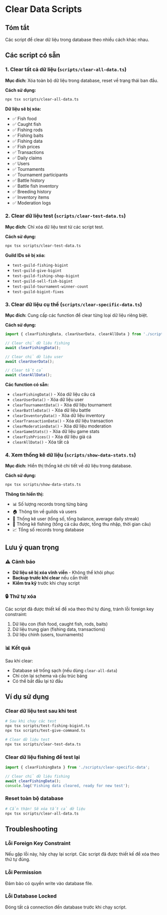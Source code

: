 # Clear Data Scripts

## Tóm tắt
Các script để clear dữ liệu trong database theo nhiều cách khác nhau.

## Các script có sẵn

### 1. Clear tất cả dữ liệu (`scripts/clear-all-data.ts`)
**Mục đích:** Xóa toàn bộ dữ liệu trong database, reset về trạng thái ban đầu.

**Cách sử dụng:**
```bash
npx tsx scripts/clear-all-data.ts
```

**Dữ liệu sẽ bị xóa:**
- ✅ Fish food
- ✅ Caught fish
- ✅ Fishing rods
- ✅ Fishing baits
- ✅ Fishing data
- ✅ Fish prices
- ✅ Transactions
- ✅ Daily claims
- ✅ Users
- ✅ Tournaments
- ✅ Tournament participants
- ✅ Battle history
- ✅ Battle fish inventory
- ✅ Breeding history
- ✅ Inventory items
- ✅ Moderation logs

### 2. Clear dữ liệu test (`scripts/clear-test-data.ts`)
**Mục đích:** Chỉ xóa dữ liệu test từ các script test.

**Cách sử dụng:**
```bash
npx tsx scripts/clear-test-data.ts
```

**Guild IDs sẽ bị xóa:**
- `test-guild-fishing-bigint`
- `test-guild-give-bigint`
- `test-guild-fishing-shop-bigint`
- `test-guild-sell-fish-bigint`
- `test-guild-tournament-winner-count`
- `test-guild-bigint-fixes`

### 3. Clear dữ liệu cụ thể (`scripts/clear-specific-data.ts`)
**Mục đích:** Cung cấp các function để clear từng loại dữ liệu riêng biệt.

**Cách sử dụng:**
```typescript
import { clearFishingData, clearUserData, clearAllData } from './scripts/clear-specific-data';

// Clear chỉ dữ liệu fishing
await clearFishingData();

// Clear chỉ dữ liệu user
await clearUserData();

// Clear tất cả
await clearAllData();
```

**Các function có sẵn:**
- `clearFishingData()` - Xóa dữ liệu câu cá
- `clearUserData()` - Xóa dữ liệu user
- `clearTournamentData()` - Xóa dữ liệu tournament
- `clearBattleData()` - Xóa dữ liệu battle
- `clearInventoryData()` - Xóa dữ liệu inventory
- `clearTransactionData()` - Xóa dữ liệu transaction
- `clearModerationData()` - Xóa dữ liệu moderation
- `clearGameStats()` - Xóa dữ liệu game stats
- `clearFishPrices()` - Xóa dữ liệu giá cá
- `clearAllData()` - Xóa tất cả

### 4. Xem thống kê dữ liệu (`scripts/show-data-stats.ts`)
**Mục đích:** Hiển thị thống kê chi tiết về dữ liệu trong database.

**Cách sử dụng:**
```bash
npx tsx scripts/show-data-stats.ts
```

**Thông tin hiển thị:**
- 📊 Số lượng records trong từng bảng
- 🏠 Thông tin về guilds và users
- 👤 Thống kê user (tổng số, tổng balance, average daily streak)
- 🎣 Thống kê fishing (tổng cá câu được, tổng thu nhập, thời gian câu)
- 📈 Tổng số records trong database

## Lưu ý quan trọng

### ⚠️ Cảnh báo
- **Dữ liệu sẽ bị xóa vĩnh viễn** - Không thể khôi phục
- **Backup trước khi clear** nếu cần thiết
- **Kiểm tra kỹ** trước khi chạy script

### 🔒 Thứ tự xóa
Các script đã được thiết kế để xóa theo thứ tự đúng, tránh lỗi foreign key constraint:
1. Dữ liệu con (fish food, caught fish, rods, baits)
2. Dữ liệu trung gian (fishing data, transactions)
3. Dữ liệu chính (users, tournaments)

### 📊 Kết quả
Sau khi clear:
- Database sẽ trống sạch (nếu dùng `clear-all-data`)
- Chỉ còn lại schema và cấu trúc bảng
- Có thể bắt đầu lại từ đầu

## Ví dụ sử dụng

### Clear dữ liệu test sau khi test
```bash
# Sau khi chạy các test
npx tsx scripts/test-fishing-bigint.ts
npx tsx scripts/test-give-command.ts

# Clear dữ liệu test
npx tsx scripts/clear-test-data.ts
```

### Clear dữ liệu fishing để test lại
```typescript
import { clearFishingData } from './scripts/clear-specific-data';

// Clear chỉ dữ liệu fishing
await clearFishingData();
console.log('Fishing data cleared, ready for new test');
```

### Reset toàn bộ database
```bash
# Cẩn thận! Sẽ xóa tất cả dữ liệu
npx tsx scripts/clear-all-data.ts
```

## Troubleshooting

### Lỗi Foreign Key Constraint
Nếu gặp lỗi này, hãy chạy lại script. Các script đã được thiết kế để xóa theo thứ tự đúng.

### Lỗi Permission
Đảm bảo có quyền write vào database file.

### Lỗi Database Locked
Đóng tất cả connection đến database trước khi chạy script. 
